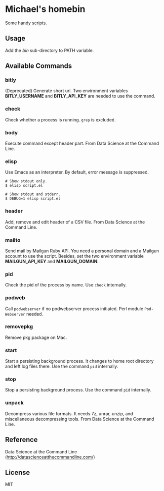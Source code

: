 # Michael's homebin

Some handy scripts.

## Usage

Add the *bin* sub-directory to PATH variable.

## Available Commands

### bitly

(Deprecated) Generate short url.  Two environment variables **BITLY_USERNAME** and  **BITLY_API_KEY** are needed to use the command.

### check

Check whether a process is running.  `grep` is excluded.

### body

Execute command except header part.  From Data Science at the Command Line.

### elisp

Use Emacs as an interpreter.  By default, error message is suppressed.

```
# Show stdout only.
$ elisp script.el

# Show stdout and stderr.
$ DEBUG=1 elisp script.el
```

### header

Add, remove and edit header of a CSV file.  From Data Science at the Command Line.

### mailto

Send mail by Mailgun Ruby API.  You need a personal domain and a Mailgun account to use the script.  Besides, set the two environment variable **MAILGUN_API_KEY** and **MAILGUN_DOMAIN**.

### pid

Check the pid of the process by name.  Use `check` internally.

### podweb

Call `podwebserver` if no podwebserver process initiated.  Perl module `Pod-Webserver` needed.

### removepkg

Remove pkg package on Mac.

### start

Start a persisting background process.  It changes to home root directory and left log files there.  Use the command `pid` internally.

### stop

Stop a persisting background process.  Use the command `pid` internally.

### unpack

Decompress various file formats.  It needs 7z, unrar, unzip, and miscellaneous decompressing tools.  From Data Science at the Command Line.

## Reference

Data Science at the Command Line (http://datascienceatthecommandline.com/)

## License

MIT
